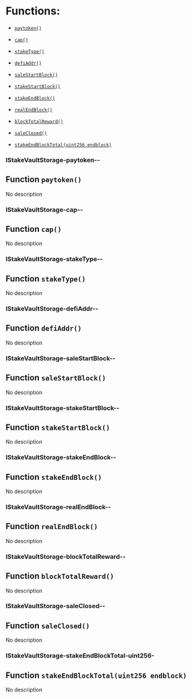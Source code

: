 # Functions:

- [`paytoken()`](#IStakeVaultStorage-paytoken--)

- [`cap()`](#IStakeVaultStorage-cap--)

- [`stakeType()`](#IStakeVaultStorage-stakeType--)

- [`defiAddr()`](#IStakeVaultStorage-defiAddr--)

- [`saleStartBlock()`](#IStakeVaultStorage-saleStartBlock--)

- [`stakeStartBlock()`](#IStakeVaultStorage-stakeStartBlock--)

- [`stakeEndBlock()`](#IStakeVaultStorage-stakeEndBlock--)

- [`realEndBlock()`](#IStakeVaultStorage-realEndBlock--)

- [`blockTotalReward()`](#IStakeVaultStorage-blockTotalReward--)

- [`saleClosed()`](#IStakeVaultStorage-saleClosed--)

- [`stakeEndBlockTotal(uint256 endblock)`](#IStakeVaultStorage-stakeEndBlockTotal-uint256-)

### IStakeVaultStorage-paytoken--

## Function `paytoken()`

No description

### IStakeVaultStorage-cap--

## Function `cap()`

No description

### IStakeVaultStorage-stakeType--

## Function `stakeType()`

No description

### IStakeVaultStorage-defiAddr--

## Function `defiAddr()`

No description

### IStakeVaultStorage-saleStartBlock--

## Function `saleStartBlock()`

No description

### IStakeVaultStorage-stakeStartBlock--

## Function `stakeStartBlock()`

No description

### IStakeVaultStorage-stakeEndBlock--

## Function `stakeEndBlock()`

No description

### IStakeVaultStorage-realEndBlock--

## Function `realEndBlock()`

No description

### IStakeVaultStorage-blockTotalReward--

## Function `blockTotalReward()`

No description

### IStakeVaultStorage-saleClosed--

## Function `saleClosed()`

No description

### IStakeVaultStorage-stakeEndBlockTotal-uint256-

## Function `stakeEndBlockTotal(uint256 endblock)`

No description

